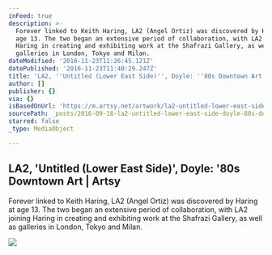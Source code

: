 ```yaml
---
inFeed: true
description: >-
  Forever linked to Keith Haring, LA2 (Angel Ortiz) was discovered by Haring at
  age 13. The two began an extensive period of collaboration, with LA2 joining
  Haring in creating and exhibiting work at the Shafrazi Gallery, as well as
  galleries in London, Tokyo and Milan.
dateModified: '2016-11-23T11:26:45.121Z'
datePublished: '2016-11-23T11:40:29.247Z'
title: 'LA2, ''Untitled (Lower East Side)'', Doyle: ''80s Downtown Art | Artsy'
author: []
publisher: {}
via: {}
isBasedOnUrl: 'https://m.artsy.net/artwork/la2-untitled-lower-east-side'
sourcePath: _posts/2016-09-18-la2-untitled-lower-east-side-doyle-80s-downtown-art.md
starred: false
_type: MediaObject

---
```

<article style=""><h1>LA2, 'Untitled (Lower East Side)', Doyle: '80s Downtown Art | Artsy</h1><p>Forever linked to Keith Haring, LA2 (Angel Ortiz) was discovered by Haring at age 13. The two began an extensive period of collaboration, with LA2 joining Haring in creating and exhibiting work at the Shafrazi Gallery, as well as galleries in London, Tokyo and Milan.</p><img src="https://d32dm0rphc51dk.cloudfront.net/yvZWoopm0sylJ5MMlApuJA/large.jpg" /></article>